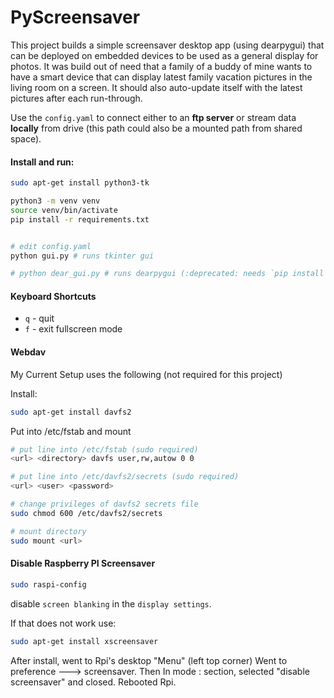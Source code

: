 # PyScreensaver

This project builds a simple screensaver desktop app (using dearpygui) that can be deployed on embedded devices to 
be used as a general display for photos. It was build out of need that a family of a buddy of mine wants to have a smart
device that can display latest family vacation pictures in the living room on a screen. 
It should also auto-update itself with the latest pictures after each run-through. 

Use the `config.yaml` to connect either to an **ftp server** or stream data **locally** from drive (this path could also be a mounted path from shared space).


#### Install and run:

```bash
sudo apt-get install python3-tk

python3 -m venv venv
source venv/bin/activate
pip install -r requirements.txt


# edit config.yaml
python gui.py # runs tkinter gui

# python dear_gui.py # runs dearpygui (:deprecated: needs `pip install dearpygui`)
```

#### Keyboard Shortcuts

- `q` - quit
- `f` - exit fullscreen mode


####  Webdav

My Current Setup uses the following (not required for this project)

Install:
```bash
sudo apt-get install davfs2
```

Put into /etc/fstab and mount
```bash
# put line into /etc/fstab (sudo required)
<url> <directory> davfs user,rw,autow 0 0

# put line into /etc/davfs2/secrets (sudo required)
<url> <user> <password>

# change privileges of davfs2 secrets file
sudo chmod 600 /etc/davfs2/secrets

# mount directory
sudo mount <url>
```

#### Disable Raspberry PI Screensaver

```bash
sudo raspi-config
```

disable `screen blanking` in the `display settings`.

If that does not work use:
```bash
sudo apt-get install xscreensaver
```

After install, went to Rpi's desktop "Menu" (left top corner)
Went to preference ---> screensaver.
Then In mode : section, selected "disable screensaver" and closed.
Rebooted Rpi.